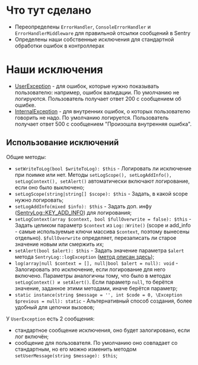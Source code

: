 # Что тут сделано
* Переопределены `ErrorHandler`, `ConsoleErrorHandler` и `ErrorHandlerMiddleware` для правильной отсылки сообщений в Sentry
* Определены наши собственные исключения для стандартной обработки ошибок в контроллерах

# Наши исключения
* [UserException](UserException.php) - для ошибок, которые нужно показывать пользователю: например, ошибок валидации. По умолчанию не логируются. Пользователь получает ответ 200 с сообщением об ошибке.
* [InternalException](InternalException.php) - для внутренних ошибок, о которых пользователю говорить не надо. По умолчанию логируется. Пользователь получает ответ 500 с сообщением "Произошла внутренняя ошибка".

## Использование исключений
Общие методы:
* `setWriteToLog(bool $writeToLog): $this` - Логировать ли исключение при поимке или нет. Методы `setLogScope(), setLogAddInfo(), setLogContext(), setAlert()` автоматически включают логирование, если оно было выключено;
* `setLogScope(string|string[] $scope): $this` - Задать, в какой scope нужно логировать;
* `setLogAddInfo(mixed $info): $this` - Задать доп. инфу ([SentryLog::KEY_ADD_INFO](../Log/Engine/README.md)) для логирования;
* `setLogContext(array $context, bool $fullOverwrite = false): $this` - Задать целиком параметр `$context` из `Log::Write()` (scope и add_info - самые используемые ключи массива `$context`, поэтому вынесены отдельно). `$fullOverwrite` определяет, перезаписать ли старое значение новым или смержить их; 
* `setAlert(bool $alert): $this` - Задать значение параметра `$alert` метода `SentryLog::logException` ([метод описан здесь](../Log/Engine/README.md));
* `log(array|null $context = [], null|bool $alert = null): void` - Залогировать это исключение, если логирование для него включено. Параметры аналогичны тому, что было в методах `setLogContext() и setAlert()`. Если параметр `null`, то берётся значение, заданное этими методами, иначе берётся параметр;
* `static instance(string $message = '', int $code = 0, \Exception $previous = null): static` - Альтернативный способ создания, более удобный для цепочки вызовов;

У `UserException` есть 2 сообщения: 
* стандартное сообщение исключения, оно будет залогировано, если лог включён;
* сообщение для пользователя. По умолчанию оно совпадает со стандартным, но его можно изменить методом `setUserMessage(string $message): $this`;
 



